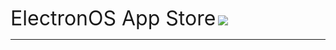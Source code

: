 <span style="font-size: xx-large">ElectronOS App Store</span>
<a href="https://github.com/xJustJqy/ElectronOS/tree/app-store"><img src="https://github.com/ntkme/github-buttons/workflows/build/badge.svg" /></a>
<hr>
